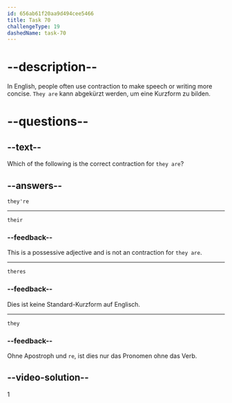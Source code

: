 ```yaml
---
id: 656ab61f20aa9d494cee5466
title: Task 70
challengeType: 19
dashedName: task-70
---
```


# --description--

In English, people often use contraction to make speech or writing more concise. `They are` kann abgekürzt werden, um eine Kurzform zu bilden.

# --questions--

## --text--

Which of the following is the correct contraction for `they are`?

## --answers--

`they're`

---

`their`

### --feedback--

This is a possessive adjective and is not an contraction for `they are`.

---

`theres`

### --feedback--

Dies ist keine Standard-Kurzform auf Englisch.

---

`they`

### --feedback--

Ohne Apostroph und `re`, ist dies nur das Pronomen ohne das Verb.

## --video-solution--

1
